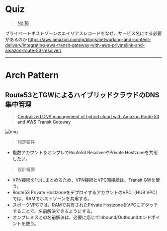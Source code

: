 # Quiz

> [No.18](https://www.whizlabs.com/learn/course/aws-advanced-networking-speciality/195/quiz/59967/Practice/start)

プライベートホストゾーンのエイリアスレコードをなぜ、サービス名にする必要があるのか
https://aws.amazon.com/jp/blogs/networking-and-content-delivery/integrating-aws-transit-gateway-with-aws-privatelink-and-amazon-route-53-resolver/

***

# Arch Pattern
## Route53とTGWによるハイブリッドクラウドのDNS集中管理
> [Centralized DNS management of hybrid cloud with Amazon Route 53 and AWS Transit Gateway](https://aws.amazon.com/jp/blogs/networking-and-content-delivery/centralized-dns-management-of-hybrid-cloud-with-amazon-route-53-and-aws-transit-gateway/)

![img](https://d2908q01vomqb2.cloudfront.net/5b384ce32d8cdef02bc3a139d4cac0a22bb029e8/2019/05/03/image1-1.png)

> 想定要件
- 複数アカウント＆オンプレでRoute53 ResolverやPrivate Hostzoneを共用したい。

> 設計概要
- VPN接続を1つにまとめるため、VPN接続とVPC間接続は、Transit GWを使う。
- Route53 Private HostzoneをデプロイするアカウントのVPC（HUB VPC）では、RAMでホストゾーンを共用する。
- スポークVPCでは、RAMで共有されたPrivate HostzoneをVPCにアタッチすることで、名前解決できるようにする。
- オンプレミスとの名前解決は、必要に応じてInbound/Outboundエンドポイントを使う。
